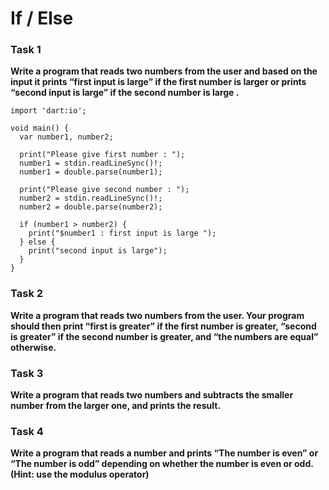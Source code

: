 # If / Else

### Task 1

**Write a program that reads two numbers from the user and based on the input it prints “first input is large” if the first number is larger or prints “second input is large” if the second number is large .**

```
import 'dart:io';

void main() {
  var number1, number2;

  print("Please give first number : ");
  number1 = stdin.readLineSync()!;
  number1 = double.parse(number1);

  print("Please give second number : ");
  number2 = stdin.readLineSync()!;
  number2 = double.parse(number2);

  if (number1 > number2) {
    print("$number1 : first input is large ");
  } else {
    print("second input is large");
  }
}
```

### Task 2

**Write  a program that reads two numbers from the user. Your program should then print “first is greater” if the first number is greater, “second is greater” if the second number is greater, and “the numbers are equal” otherwise.**

### **Task 3**

**Write  a program that reads two numbers and subtracts the smaller number from the larger one, and prints the result.**

### Task 4

**Write a program that reads a number and prints “The number is even” or “The number is odd” depending on whether the number is even or odd. (Hint: use the modulus operator)**
